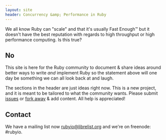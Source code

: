 ```yaml
---
layout: site
header: Concurrency &amp; Performance in Ruby
---
```


We all know Ruby can "scale" and that it's usually Fast Enough&trade; but it doesn't have the best reputation with regards to high throughput or high performance computing. Is this true?

## No

This site is here for the Ruby community to document &amp; share ideas around better ways to write *and* implement Ruby so the statement above will one day be something we can all look back at and laugh.

The sections in the header are just ideas right now. This is a new project, and it is meant to be tailored to what the community wants. Please submit [issues](https://github.com/ruby-io/ruby-io.github.com/issues) or [fork away](https://github.com/ruby-io/ruby-io.github.com) &amp; add content. All help is appreciated!

## Contact

We have a mailing list now <rubyio@librelist.org> and we're on freenode: #rubyio.
